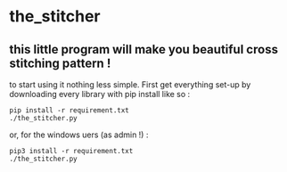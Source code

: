 # the_stitcher
## this little program will make you beautiful cross stitching pattern !

to start using it nothing less simple. First get everything set-up by downloading every library with pip install like so :
```
pip install -r requirement.txt
./the_stitcher.py
```
or, for the windows uers (as admin !) :
```
pip3 install -r requirement.txt
./the_stitcher.py
```
